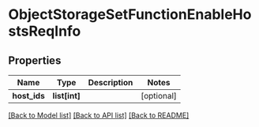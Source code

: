 # ObjectStorageSetFunctionEnableHostsReqInfo

## Properties
Name | Type | Description | Notes
------------ | ------------- | ------------- | -------------
**host_ids** | **list[int]** |  | [optional] 

[[Back to Model list]](../README.md#documentation-for-models) [[Back to API list]](../README.md#documentation-for-api-endpoints) [[Back to README]](../README.md)


